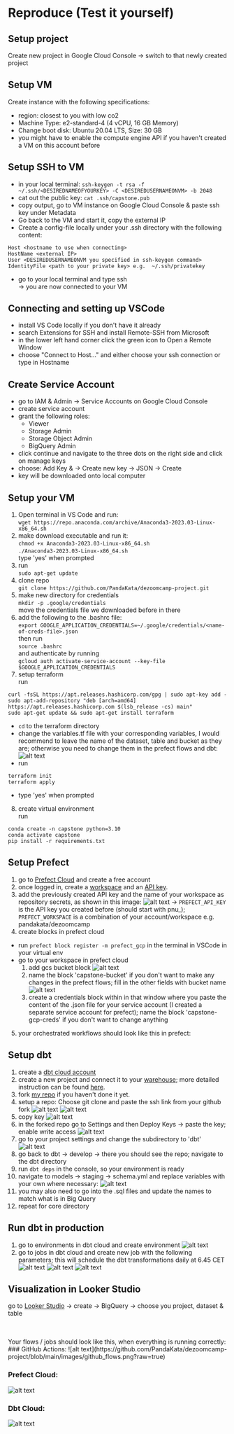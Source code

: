 # Reproduce (Test it yourself)

## Setup project

Create new project in Google Cloud Console &rarr; switch to that newly created project


## Setup VM
Create instance with the following specifications:
- region: closest to you with low co2
- Machine Type: e2-standard-4 (4 vCPU, 16 GB Memory)
- Change boot disk: Ubuntu 20.04 LTS, Size: 30 GB
- you might have to enable the compute engine API if you haven't created a VM on this account before

## Setup SSH to VM

- in your local terminal: `ssh-keygen -t rsa -f ~/.ssh/<DESIREDNAMEOFYOURKEY> -C <DESIREDUSERNAMEONVM> -b 2048` <br>
- cat out the public key: `cat .ssh/capstone.pub` <br>
- copy output, go to VM instance on Google Cloud Console & paste ssh key under Metadata
- Go back to the VM and start it, copy the external IP
- Create a config-file locally under your .ssh directory with the following content:
```
Host <hostname to use when connecting>
HostName <external IP>
User <DESIREDUSERNAMEONVM you specified in ssh-keygen command>
IdentityFile <path to your private key> e.g.  ~/.ssh/privatekey
```
- go to your local terminal and type ssh <hostname to use when connecting>
  <br>
    &rarr; you are now connected to your VM

## Connecting and setting up VSCode

- install VS Code locally if you don't have it already 
- search Extensions for SSH and install Remote-SSH from Microsoft
- in the lower left hand corner click the green icon to Open a Remote Window
- choose "Connect to Host..." and either choose your ssh connection or type in Hostname

## Create Service Account
    
- go to IAM & Admin &rarr; Service Accounts on Google Cloud Console
- create service account
- grant the following roles:
    - Viewer
    - Storage Admin 
    - Storage Object Admin 
    - BigQuery Admin
- click continue and navigate to the three dots on the right side and click on manage keys
- choose: Add Key & &rarr; Create new key &rarr; JSON &rarr; Create 
- key will be downloaded onto local computer 
    
## Setup your VM

1. Open terminal in VS Code and run:
   <br>
   `wget https://repo.anaconda.com/archive/Anaconda3-2023.03-Linux-x86_64.sh`
2. make download executable and run it:
   <br>
   `chmod +x Anaconda3-2023.03-Linux-x86_64.sh`
   <br>
   `./Anaconda3-2023.03-Linux-x86_64.sh`
   <br> type 'yes' when prompted
3. run 
   <br>
   `sudo apt-get update`
4. clone repo
   <br>
   `git clone https://github.com/PandaKata/dezoomcamp-project.git`
5. make new directory for credentials
   <br>
   `mkdir -p .google/credentials`
   <br>
   move the credentials file we downloaded before in there
6. add the following to the .bashrc file:
   <br>
   `export GOOGLE_APPLICATION_CREDENTIALS=~/.google/credentials/<name-of-creds-file>.json`
   <br>
   then run
   <br>
   `source .bashrc`
   <br>
   and authenticate by running
   <br>
   `gcloud auth activate-service-account --key-file $GOOGLE_APPLICATION_CREDENTIALS`
7. setup terraform
   <br>
   run 
   <br>
```
curl -fsSL https://apt.releases.hashicorp.com/gpg | sudo apt-key add -
sudo apt-add-repository "deb [arch=amd64] https://apt.releases.hashicorp.com $(lsb_release -cs) main"
sudo apt-get update && sudo apt-get install terraform
```
- `cd` to the terraform directory
- change the variables.tf file with your corresponding variables, I would recommend to leave the name of the dataset, table and bucket as they are; otherwise you need to change them in the prefect flows and dbt:
![alt text](https://github.com/PandaKata/dezoomcamp-project/blob/main/images/terraform_var.png?raw=true)
- run
  <br>
```
terraform init
terraform apply
```
- type 'yes' when prompted
  
8. create virtual environment
   <br>
   run
   <br>
```
conda create -n capstone python=3.10
conda activate capstone
pip install -r requirements.txt
```
    
    
## Setup Prefect
1. go to [Prefect Cloud](https://www.prefect.io/cloud/) and create a free account
2. once logged in, create a [workspace](https://app.prefect.cloud/workspaces/create) and an [API key](https://app.prefect.cloud/my/api-keys).
3. add the previously created API key and the name of your workspace as repository secrets, as shown in this image:
![alt text](https://github.com/PandaKata/dezoomcamp-project/blob/main/images/prefect_github.png?raw=true)
  &rarr; `PREFECT_API_KEY` is the API key you created before (should start with pnu_); `PREFECT_WORKSPACE` is a combination of your account/workspace e.g. pandakata/dezoomcamp 
4. create blocks in prefect cloud
  - run `prefect block register -m prefect_gcp` in the terminal in VSCode in your virtual env
  - go to your workspace in prefect cloud
    1. add gcs bucket block
  ![alt text](https://github.com/PandaKata/dezoomcamp-project/blob/main/images/gcs_bucket.png?raw=true)
    2. name the block 'capstone-bucket' if you don't want to make any changes in the prefect flows; fill in the other fields with bucket name 
  ![alt text](https://github.com/PandaKata/dezoomcamp-project/blob/main/images/gcs_bucket_and_creds.png?raw=true)
    3. create a credentials block within in that window where you paste the content of the .json file for your service account (I created a separate service account for prefect); name the block 'capstone-gcp-creds' if you don't want to change anything
5. your orchestrated workflows should look like this in prefect:
     
  
## Setup dbt

1. create a [dbt cloud account](https://www.getdbt.com/signup/) 
2. create a new project and connect it to your [warehouse](https://docs.getdbt.com/docs/cloud/manage-access/set-up-bigquery-oauth); more detailed instruction can be found [here](https://github.com/DataTalksClub/data-engineering-zoomcamp/blob/main/week_4_analytics_engineering/dbt_cloud_setup.md).
3. fork [my repo](https://github.com/PandaKata/dezoomcamp-project) if you haven't done it yet.
4. setup a repo:
  Choose git clone and paste the ssh link from your github fork
  ![alt text](https://github.com/PandaKata/dezoomcamp-project/blob/main/images/git_dbt.png?raw=true)
  ![alt text](https://github.com/PandaKata/dezoomcamp-project/blob/main/images/dbt_git.png?raw=true)
5. copy key
  ![alt text](https://github.com/PandaKata/dezoomcamp-project/blob/main/images/api_dbt.png?raw=true)
6. in the forked repo go to Settings and then Deploy Keys &rarr; paste the key; enable write access
  ![alt text](https://github.com/PandaKata/dezoomcamp-project/blob/main/images/deploy_key.png?raw=true)
7. go to your project settings and change the subdirectory to 'dbt'
  ![alt text](https://github.com/PandaKata/dezoomcamp-project/blob/main/images/dbt_sub.png?raw=true)
8. go back to dbt &rarr; develop &rarr; there you should see the repo; navigate to the dbt directory
9. run `dbt deps` in the console, so your environment is ready
10. navigate to models &rarr; staging &rarr; schema.yml and replace variables with your own where necessary:
  ![alt text](https://github.com/PandaKata/dezoomcamp-project/blob/main/images/schema_yaml.png?raw=true)
11. you may also need to go into the .sql files and update the names to match what is in Big Query
12. repeat for core directory

## Run dbt in production
1. go to environments in dbt cloud and create environment 
  ![alt text](https://github.com/PandaKata/dezoomcamp-project/blob/main/images/create_env.png?raw=true)
2. go to jobs in dbt cloud and create new job with the following parameters; this will schedule the dbt transformations daily at 6.45 CET
  ![alt text](https://github.com/PandaKata/dezoomcamp-project/blob/main/images/job_1.png?raw=true)
  ![alt text](https://github.com/PandaKata/dezoomcamp-project/blob/main/images/jobs_2.png?raw=true)
  ![alt text](https://github.com/PandaKata/dezoomcamp-project/blob/main/images/jobs_3.png?raw=true)
 

## Visualization in Looker Studio
go to [Looker Studio](https://lookerstudio.google.com/) &rarr; create &rarr; BigQuery &rarr; choose you project, dataset & table

<br>
<br>
Your flows / jobs should look like this, when everything is running correctly:
<br>
### GitHub Actions:
![alt text](https://github.com/PandaKata/dezoomcamp-project/blob/main/images/github_flows.png?raw=true)

### Prefect Cloud:
![alt text](https://github.com/PandaKata/dezoomcamp-project/blob/main/images/prefect_flows.png?raw=true)

### Dbt Cloud:
![alt text](https://github.com/PandaKata/dezoomcamp-project/blob/main/images/dbt_run.png?raw=true)
